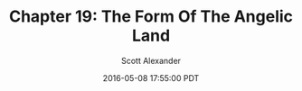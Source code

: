 ---
layout: chapter
title: "Chapter 19: The Form Of The Angelic Land"
author: Scott Alexander
description: http://unsongbook.com/chapter-19-the-form-of-the-angelic-land/
date: 2016-05-08 17:55:00 PDT
length: 6906748
duration: 1727
guid: chapter-19-the-form-of-the-angelic-land
---